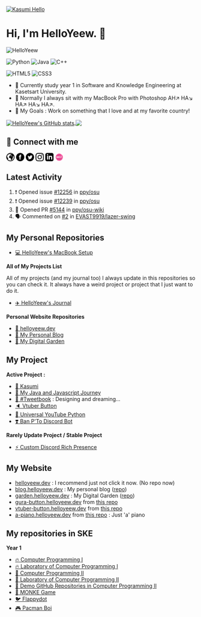 <!--
### Hi there 👋
-->

<!-- ![HelloYeew's github stats](https://github-readme-stats.vercel.app/api?username=helloyeew&show_icons=true&theme=tokyonight)
![Top Langs](https://github-readme-stats.vercel.app/api/top-langs/?username=helloyeew&theme=tokyonight&layout=compact) -->
<a href="https://www.youtube.com/watch?v=dQw4w9WgXcQ">![Kasumi Hello](kasumihello.gif)</a>
# Hi, I'm HelloYeew. 👋

<p><img src="https://komarev.com/ghpvc/?username=HelloYeew0&style=flat-square" alt="HelloYeew" /></p>

![Python](https://img.shields.io/badge/-Python-3776AB?style=flat&logo=Python&logoColor=white)
![Java](https://img.shields.io/badge/-java-007396?style=flat&logo=java&logoColor=red)
![C++](https://img.shields.io/badge/-C++-A8B9CC?style=flat&logo=C%2B%2B&logoColor=white)

![HTML5](https://img.shields.io/badge/-HTML5-E34F26?style=flat&logo=html5&logoColor=white)
![CSS3](https://img.shields.io/badge/-CSS3-1572B6?style=flat&logo=css3&logoColor=white)

- 🌱 Currently study year 1 in Software and Knowledge Engineering at Kasetsart University.
- 🚙 Normally I always sit with my MacBook Pro with Photoshop AH↗️ HA↘️ HA↗️ HA↘️ HA↗️.
- 🎯 My Goals : Work on something that I love and at my favorite country!

<a href="https://github.com/anuraghazra/github-readme-stats">
  <img align="center" src="https://github-readme-stats.vercel.app/api?username=helloyeew&show_icons=true&theme=tokyonight" alt="HelloYeew's GitHub stats" />
</a>
<a href="https://github.com/anuraghazra/github-readme-stats">
  <!-- Change the `github-readme-stats.anuraghazra1.vercel.app` to `github-readme-stats.vercel.app`  -->
  <img align="center" src="https://github-readme-stats.vercel.app/api/top-langs/?username=helloyeew&theme=tokyonight&layout=compact" />
</a>

## 💬 Connect with me

<a href="https://helloyeew.dev"><img src="icon/globe.svg" alt="Website" width="22" height="22" style="vertical-align:middle"></a>
<a href="https://www.facebook.com/HelloYeew/"><img src="icon/facebook.svg" alt="Facebook profiles" width="22" height="22" style="vertical-align:middle"></a>
<a href="https://twitter.com/nonggummud"><img src="icon/twitter.svg" alt="Twitter profiles" width="22" height="22" style="vertical-align:middle"></a>
<a href="https://www.instagram.com/ttim.gummud/"><img src="icon/instagram.svg" alt="Instagram profiles" width="22" height="22" style="vertical-align:middle"></a>
<a href="https://www.linkedin.com/in/phawit-pornwattanakul-a0137a1b4/"><img src="icon/linkedin.svg" alt="Linkedin profiles" width="22" height="22" style="vertical-align:middle"></a>
<a href="https://osu.ppy.sh/users/18735426"><img src="icon/osu.png" alt="osu! profiles" width="22" height="22" style="vertical-align:middle"></a>

## Latest Activity

<!--START_SECTION:activity-->
1. ❗️ Opened issue [#12256](https://github.com/ppy/osu/issues/12256) in [ppy/osu](https://github.com/ppy/osu)
2. ❗️ Opened issue [#12239](https://github.com/ppy/osu/issues/12239) in [ppy/osu](https://github.com/ppy/osu)
3. 💪 Opened PR [#5144](https://github.com/ppy/osu-wiki/pull/5144) in [ppy/osu-wiki](https://github.com/ppy/osu-wiki)
4. 🗣 Commented on [#2](https://github.com/EVAST9919/lazer-swing/issues/2) in [EVAST9919/lazer-swing](https://github.com/EVAST9919/lazer-swing)
<!--END_SECTION:activity-->

## My Personal Repositories

- [💻 HelloYeew's MacBook Setup](https://github.com/HelloYeew/macbook-setup)

**All of My Projects List**

All of my projects (and my journal too) I always update in this repositories so you can check it. It always have a weird project or project that I just want to do it.

- [✈️ HelloYeew's Journal](https://github.com/HelloYeew/journal)

**Personal Website Repositories**

- [📝 helloyeew.dev](https://github.com/HelloYeew/helloyeew.dev)
- [📘 My Personal Blog](https://github.com/HelloYeew/helloyeew-blog)
- [🏡 My Digital Garden](https://github.com/HelloYeew/helloyeew-digital-garden)

## My Project

**Active Project :**

- [🌟 Kasumi](https://github.com/HelloYeew/kasumi)
- [🔰 My Java and Javascript Journey](https://github.com/HelloYeew/my-java-and-javascript-journey)
- [📘 #Tweetbook](https://github.com/HelloYeew/tweetbook) : Designing and dreaming...
- [🔈 Vtuber Button](https://github.com/HelloYeew/vtuber-button)
- [📎 Universal YouTube Python](https://github.com/HelloYeew/universal-youtube-python)
- [❣️ Ban P'To Discord Bot](https://github.com/HelloYeew/ban-pto-family-bot)

**Rarely Update Project / Stable Project**

- [⚡️ Custom Discord Rich Presence](https://github.com/HelloYeew/my-custom-discord-rich-presence)

## My Website

- [helloyeew.dev](https://helloyeew.dev) : I recommend just not click it now. (No repo now)
- [blog.helloyeew.dev](https://blog.helloyeew.dev/) : My personal blog ([repo](https://github.com/HelloYeew/helloyeew-blog))
- [garden.helloyeew.dev](https://garden.helloyeew.dev/) : My Digital Garden ([repo](https://github.com/HelloYeew/helloyeew-digital-garden))
- [gura-button.helloyeew.dev](https://gura-button.helloyeew.dev) from [this repo](https://github.com/HelloYeew/gura-button)
- [vtuber-button.helloyeew.dev](https://vtuber-button.helloyeew.dev) from [this repo](https://github.com/HelloYeew/vtuber-button)
- [a-piano.helloyeew.dev](https://a-piano.helloyeew.dev) from [this repo](https://github.com/HelloYeew/a-piano) : Just 'a' piano
  
## My repositories in SKE

**Year 1**

- [🔥 Computer Programming I](https://github.com/HelloYeew/helloyeew-computer-programming-i)
- [🔥 Laboratory of Computer Programming I](https://github.com/HelloYeew/helloyeew-lab-computer-programming-i)
- [🐳 Computer Programming II](https://www.youtube.com/watch?v=dQw4w9WgXcQ)
- [🐳 Laboratory of Computer Programming II](https://www.youtube.com/watch?v=dQw4w9WgXcQ)
- [🌝 Demo GitHub Repositories in Computer Programming II](https://github.com/HelloYeew/my-demo-repo)
- [🐒 MONKE Game](https://github.com/HelloYeew/monke-game)
- [🐦 Flappydot](https://github.com/pontakornth/flappydot)
- [🎮 Pacman Boi](https://github.com/HelloYeew/pacman-boi)

<!--
**HelloYeew/HelloYeew** is a ✨ _special_ ✨ repository because its `README.md` (this file) appears on your GitHub profile.

Here are some ideas to get you started:

- 🔭 I’m currently working on ...
- 🌱 I’m currently learning ...
- 👯 I’m looking to collaborate on ...
- 🤔 I’m looking for help with ...
- 💬 Ask me about ...
- 📫 How to reach me: ...
- 😄 Pronouns: ...
- ⚡ Fun fact: ...
-->
